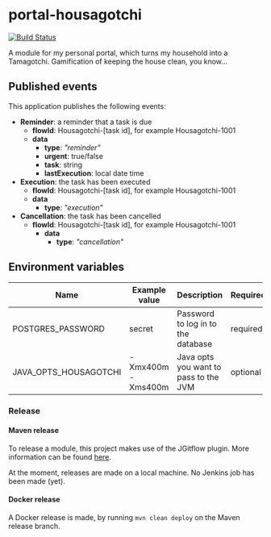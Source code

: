 # portal-housagotchi
[![Build Status](https://server.stijnhooft.be/jenkins/buildStatus/icon?job=portal-housagotchi/master)](https://server.stijnhooft.be/jenkins/job/portal-housagotchi/job/master/)

A module for my personal portal, which turns my household into a Tamagotchi. Gamification of keeping the house clean, you know...

## Published events
This application publishes the following events:

* **Reminder**: a reminder that a task is due
    * **flowId**: Housagotchi-[task id], for example Housagotchi-1001
    * **data**
        * **type**: *"reminder"*
        * **urgent**: true/false
        * **task**: string
        * **lastExecution**: local date time
* **Execution**: the task has been executed
    * **flowId**: Housagotchi-[task id], for example Housagotchi-1001
    * **data**
        * **type**: *"execution"*
* **Cancellation**: the task has been cancelled
    * **flowId**: Housagotchi-[task id], for example Housagotchi-1001
        * **data**
            * **type**: *"cancellation"*

## Environment variables
| Name | Example value | Description | Required? |
| ---- | ------------- | ----------- | -------- |
| POSTGRES_PASSWORD | secret | Password to log in to the database | required
| JAVA_OPTS_HOUSAGOTCHI | -Xmx400m -Xms400m | Java opts you want to pass to the JVM | optional

### Release
#### Maven release
To release a module, this project makes use of the JGitflow plugin.
More information can be found [here](https://gist.github.com/lemiorhan/97b4f827c08aed58a9d8).

At the moment, releases are made on a local machine. No Jenkins job has been made (yet).

#### Docker release
A Docker release is made, by running `mvn clean deploy` on the Maven release branch.
